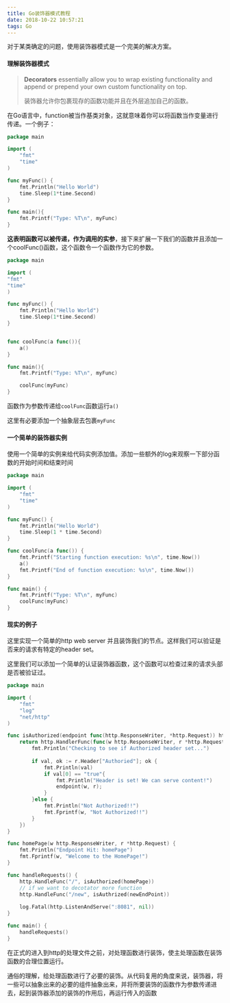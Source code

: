 ```yaml
---
title: Go装饰器模式教程
date: 2018-10-22 10:57:21
tags: Go
---
```


对于某类确定的问题，使用装饰器模式是一个完美的解决方案。

#### 理解装饰器模式

> **Decorators** essentially allow you to wrap existing functionality and append or prepend your own custom functionality on top.
>
> 装饰器允许你包裹现存的函数功能并且在外层追加自己的函数。

在Go语言中，function被当作基类对象，这就意味着你可以将函数当作变量进行传递。一个例子：

```go
package main

import (
	"fmt"
	"time"
)

func myFunc() {
	fmt.Println("Hello World")
	time.Sleep(1*time.Second)
}

func main(){
	fmt.Printf("Type: %T\n", myFunc)
}
```

**这表明函数可以被传递，作为调用的实参**，接下来扩展一下我们的函数并且添加一个coolFunc()函数，这个函数令一个函数作为它的参数。

```go
package main

import (
"fmt"
"time"
)

func myFunc() {
	fmt.Println("Hello World")
	time.Sleep(1*time.Second)
}


func coolFunc(a func()){
	a()
}

func main(){
	fmt.Printf("Type: %T\n", myFunc)

	coolFunc(myFunc)
}
```

函数作为参数传递给`coolFunc`函数运行`a()`

这里有必要添加一个抽象层去包裹`myFunc`

#### 一个简单的装饰器实例

使用一个简单的实例来给代码实例添加值。添加一些额外的log来观察一下部分函数的开始时间和结束时间

```go
package main

import (
	"fmt"
	"time"
)

func myFunc() {
	fmt.Println("Hello World")
	time.Sleep(1 * time.Second)
}

func coolFunc(a func()) {
	fmt.Printf("Starting function execution: %s\n", time.Now())
	a()
	fmt.Printf("End of function execution: %s\n", time.Now())
}

func main() {
	fmt.Printf("Type: %T\n", myFunc)
	coolFunc(myFunc)
}
```

#### 现实的例子

这里实现一个简单的http web server 并且装饰我们的节点。这样我们可以验证是否来的请求有特定的header set。

这里我们可以添加一个简单的认证装饰器函数，这个函数可以检查过来的请求头部是否被验证过。

```go
package main

import (
	"fmt"
	"log"
	"net/http"
)

func isAuthorized(endpoint func(http.ResponseWriter, *http.Request)) http.Handler {
    return http.HandlerFunc(func(w http.ResponseWriter, r *http.Request){
        fmt.Println("Checking to see if Authorized header set...")
        
        if val, ok := r.Header["Authoried"]; ok {
            fmt.Println(val)
            if val[0] == "true"{
                fmt.Println("Header is set! We can serve content!")
                endpoint(w, r);
            }
        }else {
            fmt.Println("Not Authorized!!")
            fmt.Fprintf(w, "Not Authorized!!")
        }
    })
}

func homePage(w http.ResponseWriter, r *http.Request) {
	fmt.Println("Endpoint Hit: homePage")
	fmt.Fprintf(w, "Welcome to the HomePage!")
}

func handleRequests() {
    http.HandleFunc("/", isAuthorized(homePage))
    // if we want to decotator more function
    http.HandleFunc("/new", isAuthrized(newEndPoint))
    
	log.Fatal(http.ListenAndServe(":8081", nil))
}

func main() {
	handleRequests()
}
```

在正式的进入到http的处理文件之前，对处理函数进行装饰，使主处理函数在装饰函数的合理位置运行。

通俗的理解，给处理函数进行了必要的装饰。从代码复用的角度来说，装饰器，将一些可以抽象出来的必要的组件抽象出来，并将所要装饰的函数作为参数传递进去，起到装饰器添加的装饰的作用后，再运行传入的函数

[装饰器]: https://tutorialedge.net/golang/go-decorator-function-pattern-tutorial/	"Go Decorator Function Pattern Tutorial"

